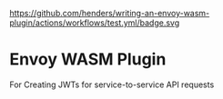 https://github.com/henders/writing-an-envoy-wasm-plugin/actions/workflows/test.yml/badge.svg

# Envoy WASM Plugin
For Creating JWTs for service-to-service API requests
